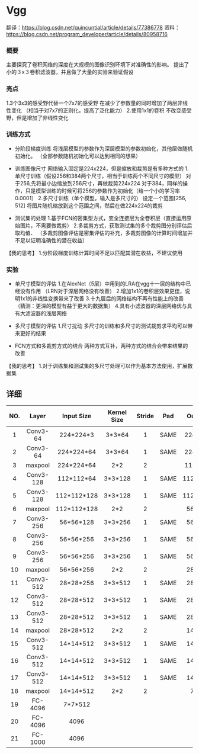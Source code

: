 # Vgg
翻译：https://blog.csdn.net/quincuntial/article/details/77386778 
资料：https://blog.csdn.net/program_developer/article/details/80958716 

### 概要

主要探究了卷积网络的深度在大规模的图像识别环境下对准确性的影响。
提出了小的３x３卷积滤波器，并且做了大量的实验来验证假设

### 亮点
1.3个3x3的感受野代替一个7x7的感受野
在减少了参数量的同时增加了两层非线性变化
（相当于对7x7的正则化，提高了泛化能力）
2.使用1x1的卷积
不改变感受野，但是增加了非线性变化

### 训练方式

+ 分阶段梯度训练
将浅层模型的参数作为深层模型的参数初始化，其他层做随机初始化。
（全部参数随机初始化可以达到相同的想果）

+ 训练图像尺寸
网络输入固定是224x224，但是缩放和裁剪是有多种方式的
1.单尺寸训练（假设256和384两个尺寸，相当于训练两个不同尺寸的模型）
对于256,先将最小边缩放到256尺寸，再做裁剪224x224
对于384，同样的操作，只是模型训练的时候可将256的参数作为初始化（给一个小的学习率0.0001）
2.多尺寸训练（单个模型，输入是多尺寸的）
设定一个范围[256, 512]
将图片随机缩放到这个范围之间，然后在做224x224的裁剪

+ 测试集的处理
1.基于FCN的密集型方式，变全连接层为全卷积层（直接运用原始图片，不需要做裁剪）
2.多裁剪方式，获取测试集的多个裁剪图分别评估后取均值、
（多裁剪图像评估是密集评估的补充，多裁剪图像的计算时间增加并不足以证明准确性的潜在收益）

【我的思考】
1.分阶段梯度训练计算时间不足以匹配其潜在收益，不建议使用

### 实验

+ 单尺寸模型的评估
1.在AlexNet（5层）中用到的LRA在vgg十一层的结构中已经没有作用
（LRN对于深层网络没有改善）
2.增加1x1的卷积层效果更佳，说明1x1的非线性变换带来了改善
3.十九层后的网络结构不再有性能上的改善
（猜测：更深的模型有益于更大的数据集）
4.具有小滤波器的深层网络优与具有大滤波器的浅层网络

+ 多尺寸模型的评估
1.尺寸扰动
多尺寸的训练和多尺寸的测试裁剪求平均可以带来更好的结果

+ FCN方式和多裁剪方式的结合
两种方式互补，两种方式的结合会带来结果的改善

【我的思考】
1.对于训练集和测试集的多尺寸处理可以作为基本方法使用，扩展数据集



## 详细

| NO. | Layer    | Input Size  | Kernel Size | Stride | Pad  | Output Size   | Receptive Field |       神经元数量       |     参数数量      |
|:----:|:----:|:----:|:----:|:----:|:----:|:----:|:----:|:----:|:----:|
|1    |Conv3-64  |224\*224\*3  |   3\*3\*64  |   1    | SAME | 224\*224\*64  |        3        |         3211264        |       1792        |
|2    |Conv3-64  |224\*224\*64 |   3\*3\*64  |   1    | SAME | 224\*224\*64  |        19       |           3211264      |       36928       |
|3    |maxpool   |224\*224\*64 |   2\*2      |   2    |      |112\*112\*64   |        51       |          802816        |                   |
|4    |Conv3-128 |112\*112\*64 |    3\*3\*128|   1    | SAME |112\*112\*128  |        67       |        1605632         |       73856       |
|5    |Conv3-128 |112\*112\*128|  3\*3\*128  |   1    | SAME |112\*112\*128  |        99       |       1605632          |       147584      |
|6    |maxpool   |112\*112\*128|  2\*2       |   2    |      |56\*56\*128    |        131      |           401408       |                   |
|7    |Conv3-256 |56\*56\*128  |  3\*3\*256  |   1    | SAME |56\*56\*256    |        163      |         802816         |       295168      |
|8    |Conv3-256 |56\*56\*256  |  3\*3\*256  |   1    | SAME |56\*56\*256    |        195      |         802816         |        590080     |
|9    |Conv3-256 |56\*56\*256  |  3\*3\*256  |   1    | SAME |56\*56\*256    |                 |         802816         |       590080      |
|10   |maxpool   |56\*56\*256  |   2\*2      |   2    |      |28\*28\*256    |                 |          200704        |                   |
|11   |Conv3-512 |28\*28\*256  |  3\*3\*512  |   1    | SAME |28\*28\*512    |        195      |         401408         |       1180160     |
|12   |Conv3-512 |28\*28\*512  |  3\*3\*512  |   1    | SAME |28\*28\*512    |                 |        401408          |       2359808     |
|13   |Conv3-512 |28\*28\*512  |  3\*3\*512  |   1    | SAME |28\*28\*512    |                 |         401408         |       2359808     |
|14   |maxpool   |28\*28\*512  |   2\*2      |   2    |      |14\*14\*512    |                 |          100352        |                   |
|15   |Conv3-512 |14\*14\*512  |  3\*3\*512  |   1    | SAME |14\*14\*512    |        195      |         100352         |       2359808     |
|16   |Conv3-512 |14\*14\*512  |  3\*3\*512  |   1    | SAME |14\*14\*512    |                 |         100352         |       2359808     |
|17   |Conv3-512 |14\*14\*512  |  3\*3\*512  |   1    | SAME |14\*14\*512    |                 |         100352         |       2359808     |
|18   |maxpool   |14\*14\*512  |     2\*2    |   2    |      |7\*7\*512      |                 |          25088         |                   |
|19   |FC-4096   |7\*7\*512    |             |        |      |4096           |                 |          4096          |       102760448   |
|20   |FC-4096   |4096         |             |        |      |4096           |                 |          4096          |       16777216    |
|21   |FC-1000   |4096         |             |        |      |1000           |                 |          4096          |       4096000     |
